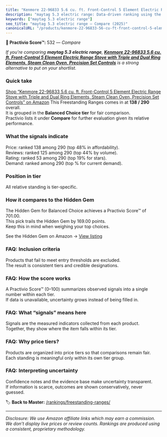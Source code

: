 ```yaml
---
title: "Kenmore 22-96833 5.6 cu. ft. Front-Control 5 Element Electric Range Stove with Triple and Dual Ring Elements, Steam Clean Oven, Precision Set Controls"
description: "maytag 5.3 electric range: Data-driven ranking using the Practivio Score™. Positioned by quality, value, demand, findability, momentum."
keywords: ["maytag 5.3 electric range"]
seo_title: "maytag 5.3 electric range — Compare (2025)"
canonicalURL: "/products/kenmore-22-96833-56-cu-ft-front-control-5-element-electric-range-stove-with-triple-and-dual-ring-elements-steam-clean-oven-precision-set-controls-B0DFF4LGS9/"
---
```


**🛒 Practivio Score™:** 532 — _Compare_


*If you're comparing **maytag 5.3 electric range**, **[Kenmore 22-96833 5.6 cu. ft. Front-Control 5 Element Electric Range Stove with Triple and Dual Ring Elements, Steam Clean Oven, Precision Set Controls](https://www.amazon.com/dp/B0DFF4LGS9?tag=practivio-20)** is a strong alternative to put on your shortlist.*
### Quick take
[Shop “Kenmore 22-96833 5.6 cu. ft. Front-Control 5 Element Electric Range Stove with Triple and Dual Ring Elements, Steam Clean Oven, Precision Set Controls” on Amazon](https://www.amazon.com/dp/B0DFF4LGS9?tag=practivio-20)
This Freestanding Ranges comes in at **138 / 290** overall.  
It is grouped in the **Balanced Choice tier** for fair comparison.  
Practivio lists it under **Compare** for further evaluation given its relative performance.

### What the signals indicate
Price: ranked 138 among 290 (top 48% in affordability).  
Reviews: ranked 125 among 290 (top 44% by volume).  
Rating: ranked 53 among 290 (top 19% for stars).  
Demand: ranked  among 290 (top % for current demand).

### Position in tier
All relative standing is tier-specific.

### How it compares to the Hidden Gem
The Hidden Gem for Balanced Choice achieves a Practivio Score™ of 701.00.  
This pick trails the Hidden Gem by 169.00 points.  
Keep this in mind when weighing your top choices.  

See the Hidden Gem on Amazon → [View listing](https://www.amazon.com/dp/B07FWRTVYZ?tag=practivio-20)

### FAQ: Inclusion criteria
Products that fail to meet entry thresholds are excluded.  
The result is consistent tiers and credible designations.

### FAQ: How the score works
A Practivio Score™ (0–100) summarizes observed signals into a single number within each tier.  
If data is unavailable, uncertainty grows instead of being filled in.

### FAQ: What “signals” means here
Signals are the measured indicators collected from each product.  
Together, they show where the item falls within its tier.

### FAQ: Why price tiers?
Products are organized into price tiers so that comparisons remain fair.  
Each standing is meaningful only within its own tier group.

### FAQ: Interpreting uncertainty
Confidence notes and the evidence base make uncertainty transparent.  
If information is scarce, outcomes are shown conservatively, never guessed.

<!-- Missing template for Compare/CompareWithinPriceClass -->


🏷️ **Back to Master:** [/rankings/freestanding-ranges/](/rankings/freestanding-ranges/)

---
_Disclosure: We use Amazon affiliate links which may earn a commission. We don’t display live prices or review counts. Rankings are produced using a consistent, proprietary methodology._
